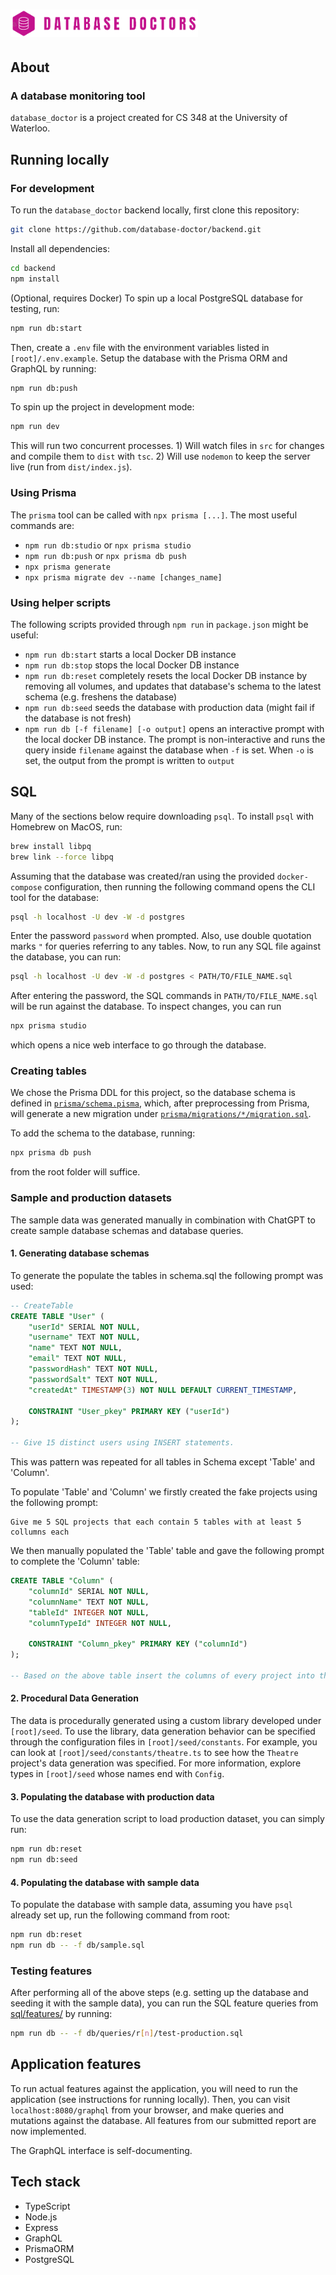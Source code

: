 # <img src='https://github.com/database-doctor/backend/blob/main/database-doctors-logo.png?raw=true' width='300'>

## About

### A database monitoring tool

`database_doctor` is a project created for CS 348 at the University of Waterloo.

## Running locally

### For development

To run the `database_doctor` backend locally, first clone this repository:

```bash
git clone https://github.com/database-doctor/backend.git
```

Install all dependencies:

```bash
cd backend
npm install
```

(Optional, requires Docker) To spin up a local PostgreSQL database for testing, run:

```bash
npm run db:start
```

Then, create a `.env` file with the environment variables listed in `[root]/.env.example`. Setup the database with the Prisma ORM and GraphQL by running:

```bash
npm run db:push
```

To spin up the project in development mode:

```bash
npm run dev
```

This will run two concurrent processes. 1) Will watch files in `src` for changes and compile them to `dist` with `tsc`. 2) Will use `nodemon` to keep the server live (run from `dist/index.js`).

### Using Prisma

The `prisma` tool can be called with `npx prisma [...]`. The most useful commands are:

- `npm run db:studio` or `npx prisma studio`
- `npm run db:push` or `npx prisma db push`
- `npx prisma generate`
- `npx prisma migrate dev --name [changes_name]`

### Using helper scripts

The following scripts provided through `npm run` in `package.json` might be useful:

- `npm run db:start` starts a local Docker DB instance
- `npm run db:stop` stops the local Docker DB instance
- `npm run db:reset` completely resets the local Docker DB instance by removing all volumes, and updates that database's schema to the latest schema (e.g. freshens the database)
- `npm run db:seed` seeds the database with production data (might fail if the database is not fresh)
- `npm run db [-f filename] [-o output]` opens an interactive prompt with the local docker DB instance. The prompt is non-interactive and runs the query inside `filename` against the database when `-f` is set. When `-o` is set, the output from the prompt is written to `output`

## SQL

Many of the sections below require downloading `psql`. To install `psql` with Homebrew on MacOS, run:

```bash
brew install libpq
brew link --force libpq
```

Assuming that the database was created/ran using the provided `docker-compose` configuration, then running the following command opens the CLI tool for the database:

```bash
psql -h localhost -U dev -W -d postgres
```

Enter the password `password` when prompted. Also, use double quotation marks `"` for queries referring to any tables. Now, to run any SQL file against the database, you can run:

```bash
psql -h localhost -U dev -W -d postgres < PATH/TO/FILE_NAME.sql
```

After entering the password, the SQL commands in `PATH/TO/FILE_NAME.sql` will be run against the database. To inspect changes, you can run

```bash
npx prisma studio
```

which opens a nice web interface to go through the database.

### Creating tables

We chose the Prisma DDL for this project, so the database schema is defined in [`prisma/schema.pisma`](prisma/schema.prisma), which, after preprocessing from Prisma, will generate a new migration under [`prisma/migrations/*/migration.sql`](prisma/migrations).

To add the schema to the database, running:

```bash
npx prisma db push
```

from the root folder will suffice.

### Sample and production datasets

The sample data was generated manually in combination with ChatGPT to create sample database schemas and database queries.

#### 1. Generating database schemas

To generate the populate the tables in schema.sql the following prompt was used:

```sql
-- CreateTable
CREATE TABLE "User" (
    "userId" SERIAL NOT NULL,
    "username" TEXT NOT NULL,
    "name" TEXT NOT NULL,
    "email" TEXT NOT NULL,
    "passwordHash" TEXT NOT NULL,
    "passwordSalt" TEXT NOT NULL,
    "createdAt" TIMESTAMP(3) NOT NULL DEFAULT CURRENT_TIMESTAMP,

    CONSTRAINT "User_pkey" PRIMARY KEY ("userId")
);

-- Give 15 distinct users using INSERT statements.
```

This was pattern was repeated for all tables in Schema except 'Table' and 'Column'.

To populate 'Table' and 'Column' we firstly created the fake projects using the following prompt:

```
Give me 5 SQL projects that each contain 5 tables with at least 5 collumns each
```

We then manually populated the 'Table' table and gave the following prompt to complete the 'Column' table:

```sql
CREATE TABLE "Column" (
    "columnId" SERIAL NOT NULL,
    "columnName" TEXT NOT NULL,
    "tableId" INTEGER NOT NULL,
    "columnTypeId" INTEGER NOT NULL,

    CONSTRAINT "Column_pkey" PRIMARY KEY ("columnId")
);

-- Based on the above table insert the columns of every project into this table
```

#### 2. Procedural Data Generation

The data is procedurally generated using a custom library developed under `[root]/seed`. To use the library, data generation behavior can be specified through the configuration files in `[root]/seed/constants`. For example, you can look at `[root]/seed/constants/theatre.ts` to see how the `Theatre` project's data generation was specified. For more information, explore types in `[root]/seed` whose names end with `Config`.

#### 3. Populating the database with production data

To use the data generation script to load production dataset, you can simply run:

```bash
npm run db:reset
npm run db:seed
```

#### 4. Populating the database with sample data

To populate the database with sample data, assuming you have `psql` already set up, run the following command from root:

```bash
npm run db:reset
npm run db -- -f db/sample.sql
```

### Testing features

After performing all of the above steps (e.g. setting up the database and seeding it with the sample data), you can run the SQL feature queries from [sql/features/](sql/features/) by running:

```bash
npm run db -- -f db/queries/r[n]/test-production.sql
```

## Application features

To run actual features against the application, you will need to run the application (see instructions for running locally). Then, you can visit `localhost:8080/graphql` from your browser, and make queries and mutations against the database. All features from our submitted report are now implemented.

The GraphQL interface is self-documenting.

## Tech stack

- TypeScript
- Node.js
- Express
- GraphQL
- PrismaORM
- PostgreSQL
